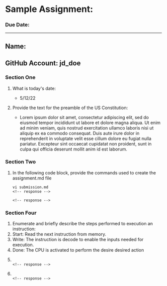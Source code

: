 # Sample Assignment:
### Due Date: 
---
## Name:                                                         <!-- response -->
## GitHub Account:  jd_doe                                               <!-- response -->

### Section One
1. What is today's date:
   *  5/12/22                                                            <!-- response -->
  
 
1. Provide the text for the preamble of the US Constitution:
   * Lorem ipsum dolor sit amet, consectetur adipiscing elit, sed do eiusmod tempor incididunt ut labore et dolore magna aliqua. Ut enim ad minim veniam, quis nostrud exercitation ullamco laboris nisi ut aliquip ex ea commodo consequat. Duis aute irure dolor in reprehenderit in voluptate velit esse cillum dolore eu fugiat nulla pariatur. Excepteur sint occaecat cupidatat non proident, sunt in culpa qui officia deserunt mollit anim id est laborum.                     <!-- response -->

### Section Two
1. In the following code block, provide the commands used to create the assignment.md file
   ```
   vi submission.md                                                     <!-- response -->
                                                                        <!-- response -->
   ```
   <!-- Add or remove additional response lines as needed. -->


### Section Four

1. Enumerate and briefly describe the steps performed to execution an instruction:
  1. Start: Read the next instruction from memory.                                     <!-- response -->
  1. Write: The instruction is decode to enable the inputs needed for execution.       <!-- response -->
  1. Done: The CPU is activated to perform the desire desired action                   <!-- response -->
  1.                                                                                   <!-- response -->
  1.                                                                                   <!-- response -->
  <!-- Add or remove additional response lines as needed. -->




